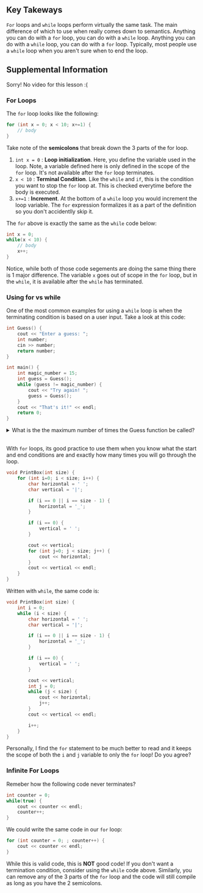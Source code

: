 ## Key Takeways
`For` loops and `while` loops perform virtually the same task. The main difference of which to use when really comes down to semantics. Anything you can do with a `for` loop, you can do with a `while` loop. Anything you can do with a `while` loop, you can do with a `for` loop. Typically, most people use a `while` loop when you aren't sure when to end the loop.

## Supplemental Information
Sorry! No video for this lesson :(
### For Loops
The `for` loop looks like the following:
```cpp
for (int x = 0; x < 10; x+=1) {
    // body
}
```
Take note of the **semicolons** that break down the 3 parts of the for loop.
1. `int x = 0` : **Loop initialization**. Here, you define the variable used in the loop. Note, a variable defined here is only defined in the scope of the `for` loop. It's not available after the `for` loop terminates.
2. `x < 10` : **Terminal Condition**. Like the `while` and `if`, this is the condition you want to stop the `for` loop at. This is checked everytime before the body is executed.
3. `x+=1` : **Increment**. At the bottom of a `while` loop you would increment the loop variable. The `for` expression formalizes it as a part of the definition so you don't accidentlly skip it.

The `for` above is exactly the same as the `while` code below:
```cpp
int x = 0;
while(x < 10) {
    // body
    x++;
}
```

Notice, while both of those code segements are doing the same thing there is 1 major difference. The variable `x` goes out of scope in the `for` loop, but in the `while`, it is available after the `while` has terminated.

### Using for vs while
One of the most common examples for using a `while` loop is when the terminating condition is based on a user input. Take a look at this code:
```cpp
int Guess() {
    cout << "Enter a guess: ";
    int number;
    cin >> number;
    return number;
}

int main() {
    int magic_number = 15;
    int guess = Guess();
    while (guess != magic_number) {
        cout << "Try again! ";
        guess = Guess();
    }
    cout << "That's it!" << endl;
    return 0;
}
```

<details><summary>What is the the maximum number of times the Guess function be called?</summary>You can't actually know! What if the user always enters the exact same guess every single time?</details><br />

With `for` loops, its good practice to use them when you know what the start and end conditions are and exactly how many times you will go through the loop.
```cpp
void PrintBox(int size) {
    for (int i=0; i < size; i++) {
        char horizontal = ' ';
        char vertical = '|';

        if (i == 0 || i == size - 1) {
            horizontal = '_';
        }

        if (i == 0) {
            vertical = ' ';
        }

        cout << vertical;
        for (int j=0; j < size; j++) {
            cout << horizontal;
        }
        cout << vertical << endl;
    }
}
```
Written with `while`, the same code is:
```cpp
void PrintBox(int size) {
    int i = 0;
    while (i < size) {
        char horizontal = ' ';
        char vertical = '|';

        if (i == 0 || i == size - 1) {
            horizontal = '_';
        }

        if (i == 0) {
            vertical = ' ';
        }

        cout << vertical;
        int j = 0;
        while (j < size) {
            cout << horizontal;
            j++;
        }
        cout << vertical << endl;

        i++;
    }
}
```
Personally, I find the `for` statement to be much better to read and it keeps the scope of both the `i` and `j` variable to only the `for` loop! Do you agree?

### Infinite For Loops
Remeber how the following code never terminates?
```cpp
int counter = 0;
while(true) {
    cout << counter << endl;
    counter++;
}
```
We could write the same code in our `for` loop:
```cpp
for (int counter = 0; ; counter++) {
    cout << counter << endl;
}
```
While this is valid code, this is **NOT** good code! If you don't want a termination condition, consider using the `while` code above. Similarly, you can remove any of the 3 parts of the `for` loop and the code will still compile as long as you have the 2 semicolons.
